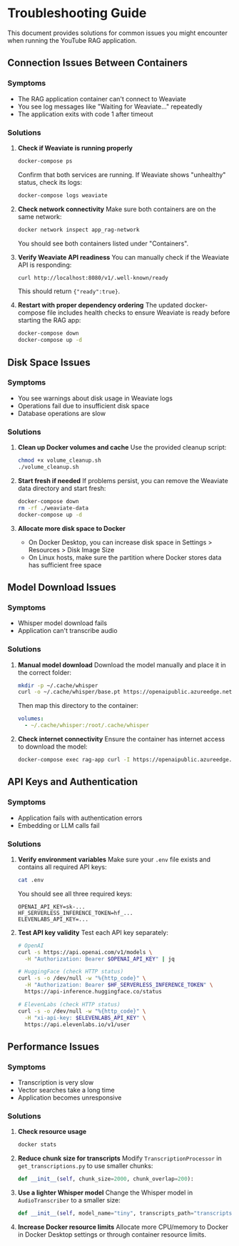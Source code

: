 # Troubleshooting Guide

This document provides solutions for common issues you might encounter when running the YouTube RAG application.

## Connection Issues Between Containers

### Symptoms
- The RAG application container can't connect to Weaviate
- You see log messages like "Waiting for Weaviate..." repeatedly
- The application exits with code 1 after timeout

### Solutions

1. **Check if Weaviate is running properly**
   ```bash
   docker-compose ps
   ```
   Confirm that both services are running. If Weaviate shows "unhealthy" status, check its logs:
   ```bash
   docker-compose logs weaviate
   ```

2. **Check network connectivity**
   Make sure both containers are on the same network:
   ```bash
   docker network inspect app_rag-network
   ```
   You should see both containers listed under "Containers".

3. **Verify Weaviate API readiness**
   You can manually check if the Weaviate API is responding:
   ```bash
   curl http://localhost:8080/v1/.well-known/ready
   ```
   This should return `{"ready":true}`.

4. **Restart with proper dependency ordering**
   The updated docker-compose file includes health checks to ensure Weaviate is ready before starting the RAG app:
   ```bash
   docker-compose down
   docker-compose up -d
   ```

## Disk Space Issues

### Symptoms
- You see warnings about disk usage in Weaviate logs
- Operations fail due to insufficient disk space
- Database operations are slow

### Solutions

1. **Clean up Docker volumes and cache**
   Use the provided cleanup script:
   ```bash
   chmod +x volume_cleanup.sh
   ./volume_cleanup.sh
   ```

2. **Start fresh if needed**
   If problems persist, you can remove the Weaviate data directory and start fresh:
   ```bash
   docker-compose down
   rm -rf ./weaviate-data
   docker-compose up -d
   ```

3. **Allocate more disk space to Docker**
   - On Docker Desktop, you can increase disk space in Settings > Resources > Disk Image Size
   - On Linux hosts, make sure the partition where Docker stores data has sufficient free space

## Model Download Issues

### Symptoms
- Whisper model download fails
- Application can't transcribe audio

### Solutions

1. **Manual model download**
   Download the model manually and place it in the correct folder:
   ```bash
   mkdir -p ~/.cache/whisper
   curl -o ~/.cache/whisper/base.pt https://openaipublic.azureedge.net/main/whisper/models/ed3a0b6b1c0edf879326a2df679e5e388781c03a87c20da8bab2c3f781d4feb4/base.pt
   ```
   Then map this directory to the container:
   ```yaml
   volumes:
     - ~/.cache/whisper:/root/.cache/whisper
   ```

2. **Check internet connectivity**
   Ensure the container has internet access to download the model:
   ```bash
   docker-compose exec rag-app curl -I https://openaipublic.azureedge.net
   ```

## API Keys and Authentication

### Symptoms
- Application fails with authentication errors
- Embedding or LLM calls fail

### Solutions

1. **Verify environment variables**
   Make sure your `.env` file exists and contains all required API keys:
   ```bash
   cat .env
   ```
   You should see all three required keys:
   ```
   OPENAI_API_KEY=sk-...
   HF_SERVERLESS_INFERENCE_TOKEN=hf_...
   ELEVENLABS_API_KEY=...
   ```

2. **Test API key validity**
   Test each API key separately:
   ```bash
   # OpenAI
   curl -s https://api.openai.com/v1/models \
     -H "Authorization: Bearer $OPENAI_API_KEY" | jq

   # HuggingFace (check HTTP status)
   curl -s -o /dev/null -w "%{http_code}" \
     -H "Authorization: Bearer $HF_SERVERLESS_INFERENCE_TOKEN" \
     https://api-inference.huggingface.co/status

   # ElevenLabs (check HTTP status)
   curl -s -o /dev/null -w "%{http_code}" \
     -H "xi-api-key: $ELEVENLABS_API_KEY" \
     https://api.elevenlabs.io/v1/user
   ```

## Performance Issues

### Symptoms
- Transcription is very slow
- Vector searches take a long time
- Application becomes unresponsive

### Solutions

1. **Check resource usage**
   ```bash
   docker stats
   ```
   
2. **Reduce chunk size for transcripts**
   Modify `TranscriptionProcessor` in `get_transcriptions.py` to use smaller chunks:
   ```python
   def __init__(self, chunk_size=2000, chunk_overlap=200):
   ```

3. **Use a lighter Whisper model**
   Change the Whisper model in `AudioTranscriber` to a smaller size:
   ```python
   def __init__(self, model_name="tiny", transcripts_path="transcripts"):
   ```

4. **Increase Docker resource limits**
   Allocate more CPU/memory to Docker in Docker Desktop settings or through container resource limits.